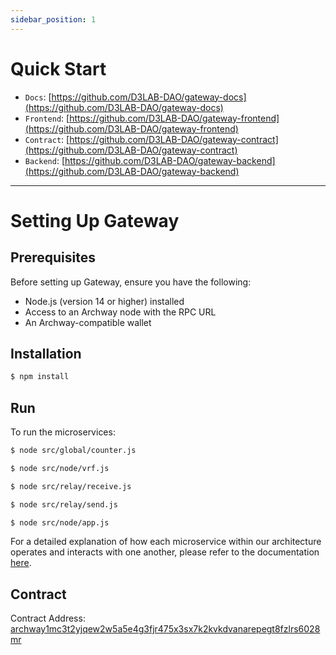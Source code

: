 ```yaml
---
sidebar_position: 1
---
```


# Quick Start

- `Docs`: [https://github.com/D3LAB-DAO/gateway-docs](https://github.com/D3LAB-DAO/gateway-docs)
- `Frontend`: [https://github.com/D3LAB-DAO/gateway-frontend](https://github.com/D3LAB-DAO/gateway-frontend)
- `Contract`: [https://github.com/D3LAB-DAO/gateway-contract](https://github.com/D3LAB-DAO/gateway-contract)
- `Backend`: [https://github.com/D3LAB-DAO/gateway-backend](https://github.com/D3LAB-DAO/gateway-backend)

---

# Setting Up Gateway


## Prerequisites

Before setting up Gateway, ensure you have the following:

- Node.js (version 14 or higher) installed
- Access to an Archway node with the RPC URL
- An Archway-compatible wallet


## Installation

```bash
$ npm install
```

## Run

To run the microservices:

```bash
$ node src/global/counter.js

$ node src/node/vrf.js

$ node src/relay/receive.js

$ node src/relay/send.js

$ node src/node/app.js
```

For a detailed explanation of how each microservice within our architecture operates and interacts with one another, please refer to the documentation [here](./microservices).


## Contract

Contract Address: [archway1mc3t2yjqew2w5a5e4g3fjr475x3sx7k2kvkdvanarepegt8fzlrs6028mr](https://testnet.mintscan.io/archway-testnet/wasm/contract/archway1dqqfypr9a98czeh23a64eh6a0y7cqhycrzsm6a)
